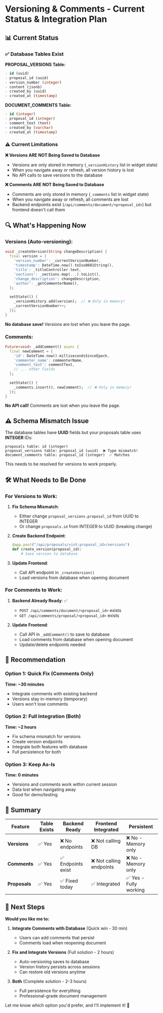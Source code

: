 # Versioning & Comments - Current Status & Integration Plan

## 📊 Current Status

### ✅ Database Tables Exist

**PROPOSAL_VERSIONS Table:**
```sql
- id (uuid)
- proposal_id (uuid)  
- version_number (integer)
- content (jsonb)
- created_by (uuid)
- created_at (timestamp)
```

**DOCUMENT_COMMENTS Table:**
```sql
- id (integer)
- proposal_id (integer)
- comment_text (text)
- created_by (varchar)
- created_at (timestamp)
```

### ⚠️ Current Limitations

**❌ Versions ARE NOT Being Saved to Database**
- Versions are only stored in memory (`_versionHistory` list in widget state)
- When you navigate away or refresh, all version history is lost
- No API calls to save versions to the database

**❌ Comments ARE NOT Being Saved to Database**
- Comments are only stored in memory (`_comments` list in widget state)
- When you navigate away or refresh, all comments are lost
- Backend endpoints exist (`/api/comments/document/<proposal_id>`) but frontend doesn't call them

## 🔍 What's Happening Now

### Versions (Auto-versioning):
```dart
void _createVersion(String changeDescription) {
  final version = {
    'version_number': _currentVersionNumber,
    'timestamp': DateTime.now().toIso8601String(),
    'title': _titleController.text,
    'sections': _sections.map(...).toList(),
    'change_description': changeDescription,
    'author': _getCommenterName(),
  };
  
  setState(() {
    _versionHistory.add(version);  // ❌ Only in memory!
    _currentVersionNumber++;
  });
}
```

**No database save!** Versions are lost when you leave the page.

### Comments:
```dart
Future<void> _addComment() async {
  final newComment = {
    'id': DateTime.now().millisecondsSinceEpoch,
    'commenter_name': commenterName,
    'comment_text': commentText,
    // ... other fields
  };
  
  setState(() {
    _comments.insert(0, newComment);  // ❌ Only in memory!
  });
}
```

**No API call!** Comments are lost when you leave the page.

## ⚠️ Schema Mismatch Issue

The database tables have **UUID** fields but your proposals table uses **INTEGER** IDs:

```
proposals table: id (integer)
proposal_versions table: proposal_id (uuid)  ❌ Type mismatch!
document_comments table: proposal_id (integer)  ✅ Matches
```

This needs to be resolved for versions to work properly.

## 🛠️ What Needs to Be Done

### For Versions to Work:

1. **Fix Schema Mismatch**: 
   - Either change `proposal_versions.proposal_id` from UUID to INTEGER
   - Or change `proposals.id` from INTEGER to UUID (breaking change)

2. **Create Backend Endpoint**:
   ```python
   @app.post("/api/proposals/<int:proposal_id>/versions")
   def create_version(proposal_id):
       # Save version to database
   ```

3. **Update Frontend**:
   - Call API endpoint in `_createVersion()`
   - Load versions from database when opening document

### For Comments to Work:

1. **Backend Already Ready**: ✅
   - `POST /api/comments/document/<proposal_id>` exists
   - `GET /api/comments/proposal/<proposal_id>` exists

2. **Update Frontend**:
   - Call API in `_addComment()` to save to database
   - Load comments from database when opening document
   - Update/delete endpoints needed

## 🎯 Recommendation

### Option 1: Quick Fix (Comments Only)
**Time: ~30 minutes**
- Integrate comments with existing backend
- Versions stay in-memory (temporary)
- Users won't lose comments

### Option 2: Full Integration (Both)
**Time: ~2 hours**
- Fix schema mismatch for versions
- Create version endpoints
- Integrate both features with database
- Full persistence for both

### Option 3: Keep As-Is
**Time: 0 minutes**
- Versions and comments work within current session
- Data lost when navigating away
- Good for demo/testing

## 📝 Summary

| Feature | Table Exists | Backend Ready | Frontend Integrated | Persistent |
|---------|-------------|---------------|---------------------|-----------|
| **Versions** | ✅ Yes | ❌ No endpoints | ❌ Not calling DB | ❌ No - Memory only |
| **Comments** | ✅ Yes | ✅ Endpoints exist | ❌ Not calling endpoints | ❌ No - Memory only |
| **Proposals** | ✅ Yes | ✅ Fixed today | ✅ Integrated | ✅ Yes - Fully working |

## 🚀 Next Steps

**Would you like me to:**

1. **Integrate Comments with Database** (Quick win - 30 min)
   - Users can add comments that persist
   - Comments load when reopening document

2. **Fix and Integrate Versions** (Full solution - 2 hours)
   - Auto-versioning saves to database
   - Version history persists across sessions
   - Can restore old versions anytime

3. **Both** (Complete solution - 2-3 hours)
   - Full persistence for everything
   - Professional-grade document management

Let me know which option you'd prefer, and I'll implement it! 🎯

